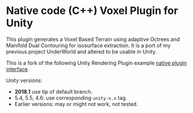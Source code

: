 # Native code (C++) Voxel Plugin for Unity

This plugin generates a Voxel Based Terrain using adaptive Octrees and Manifold Dual Contouring for isosurface extraction. It is a port of my previous project UnderWorld and altered to be usable in Unity.

This is a fork of the following Unity Rendering Plugin example
[native plugin interface](http://docs.unity3d.com/Manual/NativePluginInterface.html).

Unity versions:

* **2018.1** use tip of default branch.
* 5.4, 5.5, 4.6: use corresponding `unity-x.x` tag.
* Earlier versions: may or might not work, not tested.
